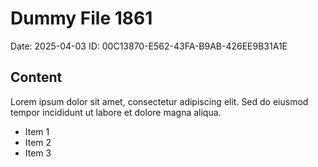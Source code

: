 # Dummy File 1861

Date: 2025-04-03
ID: 00C13870-E562-43FA-B9AB-426EE9B31A1E

## Content

Lorem ipsum dolor sit amet, consectetur adipiscing elit.
Sed do eiusmod tempor incididunt ut labore et dolore magna aliqua.

* Item 1
* Item 2
* Item 3
